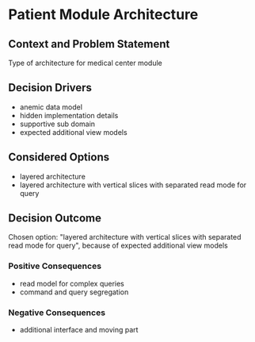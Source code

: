 # Patient Module Architecture


## Context and Problem Statement
Type of architecture for medical center module
## Decision Drivers

* anemic data model
* hidden implementation details 
* supportive sub domain
* expected additional view models  

## Considered Options

* layered architecture 
* layered architecture with vertical slices with separated read mode for query 

## Decision Outcome

Chosen option: "layered architecture with vertical slices with separated read mode for query", 
because of expected additional view models
### Positive Consequences

* read model for complex queries 
* command and query segregation 

### Negative Consequences

* additional interface and moving part 
